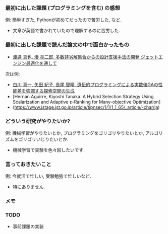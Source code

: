 
### 最初に出した課題 (プログラミングを含む) の感想

例: 簡単すぎた, Pythonが初めてだったので苦労した, など.

-  文章が英語で書かれていたので理解するのに苦労した.

### 最初に出した課題で読んだ論文の中で面白かったもの

- [渡邉 真也, 湊 亮二郎. 多数非劣解集合からの設計支援手法の開発 ジェットエンジン最適化を通して](https://www.jstage.jst.go.jp/article/tjsai/24/1/24_1_1/_article/-char/ja)  

次は例:

- [白川 真一, 矢田 紀子, 長尾 智晴. 遺伝的プログラミングによる実数値GAの性能差を強調する探索空間の生成](https://www.jstage.jst.go.jp/article/tjpnsec/1/1/1_1_54/_article/-char/ja)
- [Hernán Aguirre, Kiyoshi Tanaka. A Hybrid Selection Strategy Using Scalarization and Adaptive ε-Ranking for Many-objective Optimization]
- (https://www.jstage.jst.go.jp/article/tjpnsec/1/1/1_1_65/_article/-char/ja)

### どういう研究がやりたいか?

例: 機械学習がやりたいとか, プログラミングをゴリゴリやりたいとか, アルゴリズムをゴリゴリいじりたいとか.

- 機械学習で実験を色々回したいです.

### 言っておきたいこと

例: 今就活で忙しい, 受験勉強で忙しいなど.
- 特にありません.

### メモ

### TODO
- 事前課題の実装


